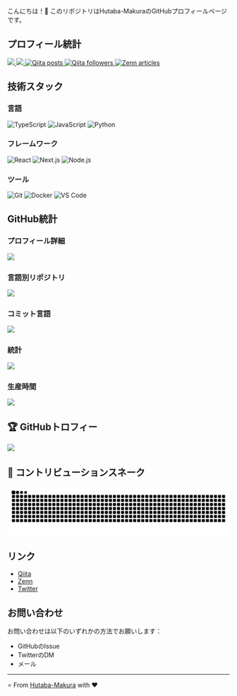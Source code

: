こんにちは！👋
このリポジトリはHutaba-MakuraのGitHubプロフィールページです。

## プロフィール統計

<p align="left">
  <a href="https://github.com/Hutaba-Makura">
    <img height="20" src="https://komarev.com/ghpvc/?username=Hutaba-Makura" />
  </a>
  <a href="https://github.com/Hutaba-Makura">
    <img height="20" src="https://img.shields.io/github/followers/Hutaba-Makura?label=follow&logo=github&style=flat" />
  </a>
  <!-- Qiita 投稿数 -->
  <a href="https://qiita.com/Hutaba-Makura">
    <img height="20" src="https://img.shields.io/badge/dynamic/json?color=brightgreen&label=Qiita%20posts&query=$.items_count&url=https://qiita.com/api/v2/users/Hutaba-Makura" alt="Qiita posts" />
  </a>
  <!-- Qiita フォロワー数 -->
  <a href="https://qiita.com/Hutaba-Makura">
    <img height="20" src="https://img.shields.io/badge/dynamic/json?color=blue&label=Qiita%20followers&query=$.followers_count&url=https://qiita.com/api/v2/users/Hutaba-Makura" alt="Qiita followers" />
  </a>
  <!-- Zenn 記事数（Badgen.org継続） -->
  <a href="https://zenn.dev/Hutaba-Makura">
    <img height="20" src="https://badgen.org/img/zenn/hutaba/articles?style=plastic" alt="Zenn articles" />
  </a>
</p>

## 技術スタック

### 言語
![TypeScript](https://img.shields.io/badge/-TypeScript-007ACC?style=flat-square&logo=typescript&logoColor=white)
![JavaScript](https://img.shields.io/badge/-JavaScript-F7DF1E?style=flat-square&logo=javascript&logoColor=black)
![Python](https://img.shields.io/badge/-Python-3776AB?style=flat-square&logo=python&logoColor=white)

### フレームワーク
![React](https://img.shields.io/badge/-React-61DAFB?style=flat-square&logo=react&logoColor=black)
![Next.js](https://img.shields.io/badge/-Next.js-000000?style=flat-square&logo=next.js&logoColor=white)
![Node.js](https://img.shields.io/badge/-Node.js-339933?style=flat-square&logo=node.js&logoColor=white)

### ツール
![Git](https://img.shields.io/badge/-Git-F05032?style=flat-square&logo=git&logoColor=white)
![Docker](https://img.shields.io/badge/-Docker-2496ED?style=flat-square&logo=docker&logoColor=white)
![VS Code](https://img.shields.io/badge/-VS%20Code-007ACC?style=flat-square&logo=visual-studio-code&logoColor=white)

## GitHub統計

### プロフィール詳細
<img src="https://github-readme-stats.vercel.app/api?username=Hutaba-Makura&show_icons=true&theme=gruvbox&count_private=true" />

### 言語別リポジトリ
<img src="https://github-readme-stats.vercel.app/api/top-langs/?username=Hutaba-Makura&layout=compact&theme=gruvbox&count_private=true" />

### コミット言語
<img src="https://github-readme-stats.vercel.app/api/wakatime?username=Hutaba-Makura&theme=gruvbox" />

### 統計
<img src="https://github-readme-streak-stats.herokuapp.com/?user=Hutaba-Makura&theme=gruvbox&count_private=true" />

### 生産時間
<img src="https://github-readme-stats.vercel.app/api/wakatime?username=Hutaba-Makura&theme=gruvbox&layout=compact" />

## 🏆 GitHubトロフィー
![](https://github-profile-trophy.vercel.app/?username=Hutaba-Makura&theme=gruvbox&no-frame=true&no-bg=false&margin-w=4&column=7&rank=SECRET,SSS,SS,S,AAA,AA,A,B,C&title=Commit,Commits)

## 🐍 コントリビューションスネーク
![](https://raw.githubusercontent.com/Hutaba-Makura/Hutaba-Makura/output/github-contribution-grid-snake.svg)

## リンク

- [Qiita](http://qiita.com/Hutaba-Makura)
- [Zenn](https://zenn.dev/Hutaba-Makura)
- [Twitter](https://twitter.com/Hutaba-Makura)

## お問い合わせ

お問い合わせは以下のいずれかの方法でお願いします：
- GitHubのIssue
- TwitterのDM
- メール

---

⭐️ From [Hutaba-Makura](https://github.com/Hutaba-Makura) with ❤️
